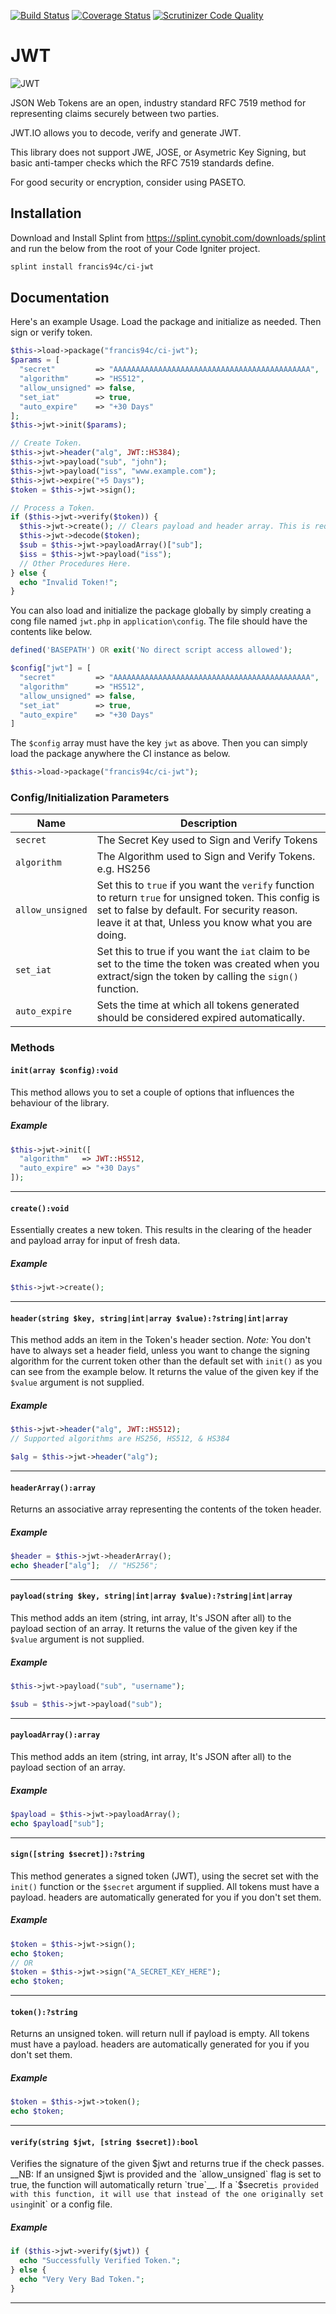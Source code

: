 [![Build Status](https://travis-ci.org/francis94c/ci-jwt.svg?branch=master)](https://travis-ci.org/francis94c/ci-jwt) [![Coverage Status](https://coveralls.io/repos/github/francis94c/ci-jwt/badge.svg?branch=master)](https://coveralls.io/github/francis94c/ci-jwt?branch=master) [![Scrutinizer Code Quality](https://scrutinizer-ci.com/g/francis94c/ci-jwt/badges/quality-score.png?b=master)](https://scrutinizer-ci.com/g/francis94c/ci-jwt/?branch=master)

# JWT

![JWT](https://res.cloudinary.com/francis94c/image/upload/v1563336401/logo-asset.svg)

JSON Web Tokens are an open, industry standard RFC 7519 method for representing claims securely between two parties.

JWT.IO allows you to decode, verify and generate JWT.

This library does not support JWE, JOSE, or Asymetric Key Signing, but basic anti-tamper checks which the RFC 7519 standards define.

For good security or encryption, consider using PASETO.

## Installation ##
Download and Install Splint from https://splint.cynobit.com/downloads/splint and run the below from the root of your Code Igniter project.
```bash
splint install francis94c/ci-jwt
```
## Documentation ##
Here's an example Usage.
Load the package and initialize as needed. Then sign or verify token.
```php
$this->load->package("francis94c/ci-jwt");
$params = [
  "secret"         => "AAAAAAAAAAAAAAAAAAAAAAAAAAAAAAAAAAAAAAAAAAAA",
  "algorithm"      => "HS512",
  "allow_unsigned" => false,
  "set_iat"        => true,
  "auto_expire"    => "+30 Days"
];
$this->jwt->init($params);

// Create Token.
$this->jwt->header("alg", JWT::HS384);
$this->jwt->payload("sub", "john");
$this->jwt->payload("iss", "www.example.com");
$this->jwt->expire("+5 Days");
$token = $this->jwt->sign();

// Process a Token.
if ($this->jwt->verify($token)) {
  $this->jwt->create(); // Clears payload and header array. This is required when working with fresh token data.
  $this->jwt->decode($token);
  $sub = $this->jwt->payloadArray()["sub"];
  $iss = $this->jwt->payload("iss");
  // Other Procedures Here.
} else {
  echo "Invalid Token!";
}
```

You can also load and initialize the package globally by simply creating a cong file named `jwt.php` in `application\config`. The file should have the contents like below.
```php
defined('BASEPATH') OR exit('No direct script access allowed');

$config["jwt"] = [
  "secret"         => "AAAAAAAAAAAAAAAAAAAAAAAAAAAAAAAAAAAAAAAAAAAA",
  "algorithm"      => "HS512",
  "allow_unsigned" => false,
  "set_iat"        => true,
  "auto_expire"    => "+30 Days"
]
```
The `$config` array must have the key `jwt` as above.
Then you can simply load the package anywhere the CI instance as below.
```php
$this->load->package("francis94c/ci-jwt");
```
### Config/Initialization Parameters ###
| Name             | Description                                                                             |
| ---------------- | --------------------------------------------------------------------------------------- |
| `secret`         | The Secret Key used to Sign and Verify Tokens                                           |
| `algorithm`      | The Algorithm used to Sign and Verify Tokens. e.g. HS256                                |
| `allow_unsigned` | Set this to `true` if you want the `verify` function to return `true` for unsigned token. This config is set to false by default. For security reason. leave it at that, Unless you know what you are doing.|
| `set_iat`        | Set this to true if you want the `iat` claim to be set to the time the token was created when you extract/sign the token by calling the `sign()` function. |
| `auto_expire`    | Sets the time at which all tokens generated should be considered expired automatically.  |

### Methods ###

#### `init(array $config):void` ####

This method allows you to set a couple of options that influences the behaviour of the library.

##### Example #####
```php
$this->jwt->init([
  "algorithm"   => JWT::HS512,
  "auto_expire" => "+30 Days"
]);
```

---

#### `create():void` ####

Essentially creates a new token. This results in the clearing of the header and payload array for input of fresh data.

##### Example #####
```php
$this->jwt->create();
```

---

#### `header(string $key, string|int|array $value):?string|int|array` ####

This method adds an item in the Token's header section. _Note:_ You don't have to always set a header field, unless you want to change the signing algorithm for the current token other than the default set with `init()` as you can see from the example below. It returns the value of the given key if the `$value` argument is not supplied.

##### Example #####
```php
$this->jwt->header("alg", JWT::HS512);
// Supported algorithms are HS256, HS512, & HS384

$alg = $this->jwt->header("alg");
```

---

#### `headerArray():array` ####

Returns an associative array representing the contents of the token header.

##### Example #####
```php
$header = $this->jwt->headerArray();
echo $header["alg"];  // "HS256";
```

---

#### `payload(string $key, string|int|array $value):?string|int|array` ####

This method adds an item (string, int array, It's JSON after all) to the payload section of an array. It returns the value of the given key if the `$value` argument is not supplied.

##### Example #####
```php
$this->jwt->payload("sub", "username");

$sub = $this->jwt->payload("sub");
```

---

#### `payloadArray():array` ####

This method adds an item (string, int array, It's JSON after all) to the payload section of an array.

##### Example #####
```php
$payload = $this->jwt->payloadArray();
echo $payload["sub"];
```
---

#### `sign([string $secret]):?string` ####

This method generates a signed token (JWT), using the secret set with the `init()` function or the `$secret` argument if supplied. All tokens must have a payload. headers are automatically generated for you if you don't set them.

##### Example #####
```php
$token = $this->jwt->sign();
echo $token;
// OR
$token = $this->jwt->sign("A_SECRET_KEY_HERE");
echo $token;
```
---

#### `token():?string` ####

Returns an unsigned token. will return null if payload is empty. All tokens must have a payload. headers are automatically generated for you if you don't set them.

##### Example #####
```php
$token = $this->jwt->token();
echo $token;
```
---

#### `verify(string $jwt, [string $secret]):bool` ####

Verifies the signature of the given $jwt and returns true if the check passes. __NB: If an unsigned $jwt is provided and the `allow_unsigned` flag is set to true, the function will automatically return `true`__.
If a `$secret` is provided with this function, it will use that instead of the one originally set using `init` or a config file.

##### Example #####
```php
if ($this->jwt->verify($jwt)) {
  echo "Successfully Verified Token.";
} else {
  echo "Very Very Bad Token.";
}
```
---
